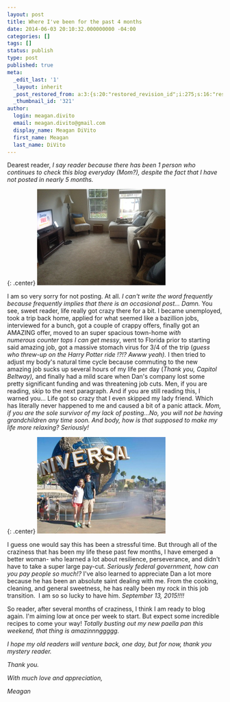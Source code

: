 ```yaml
---
layout: post
title: Where I've been for the past 4 months
date: 2014-06-03 20:10:32.000000000 -04:00
categories: []
tags: []
status: publish
type: post
published: true
meta:
  _edit_last: '1'
  _layout: inherit
  _post_restored_from: a:3:{s:20:"restored_revision_id";i:275;s:16:"restored_by_user";i:1;s:13:"restored_time";i:1401834810;}
  _thumbnail_id: '321'
author:
  login: meagan.divito
  email: meagan.divito@gmail.com
  display_name: Meagan DiVito
  first_name: Meagan
  last_name: DiVito
---
```

Dearest reader,
<em>I say reader because there has been 1 person who continues to check this blog everyday (Mom?), despite the fact that I have not posted in nearly 5 months. </em>

{: .center}
![RD Eating - Where I Have Been](/images/where/where_1.jpg)

I am so very sorry for not posting. At all. <em>I can't write the word frequently because frequently implies that there is an occasional post... Damn. </em>You see, sweet reader, life really got crazy there for a bit. I became unemployed, took a trip back home, applied for what seemed like a bazillion jobs, interviewed for a bunch, got a couple of crappy offers, finally got an AMAZING offer, moved to an super spacious town-home <em>with numerous counter tops I can get messy</em>, went to Florida prior to starting said amazing job, got a massive stomach virus for 3/4 of the trip (<em>guess who threw-up on the Harry Potter ride !?!? Awww yeah). </em>I then tried to adjust my body's natural time cycle because commuting to the new amazing job sucks up several hours of my life per day (<em>Thank you, Capitol Beltway),</em> and finally had a mild scare when Dan's company lost some pretty significant funding and was threatening job cuts. Men, if you are reading, skip to the next paragraph. And if you are still reading this, I warned you... Life got so crazy that I even skipped my lady friend. Which has literally never happened to me and caused a bit of a panic attack. <em>Mom, if you are the sole survivor of my lack of posting...No, you will not be having grandchildren any time soon. And body, how is that supposed to make my life more relaxing? Seriously!</em>

{: .center}
![RD Eating - Where I Have Been ](/images/where/where_2.jpg)

I guess one would say this has been a stressful time. But through all of the craziness that has been my life these past few months, I have emerged a better woman- who learned a lot about resilience, perseverance, and didn't have to take a super large pay-cut. <em>Seriously federal government, how can you pay people so much!? </em>I've also learned to appreciate Dan a lot more because he has been an absolute saint dealing with me. From the cooking, cleaning, and general sweetness, he has really been my rock in this job transition.  I am so so lucky to have him. <em>September 13, 2015!!!!</em>

So reader, after several months of craziness, I think I am ready to blog again. I'm aiming low at once per week to start. But expect some incredible recipes to come your way! <em>Totally busting out my new paella pan this weekend, that thing is amazinnnggggg.

I hope my old readers will venture back, one day, but for now, thank you mystery reader. 

<em>Thank you. </em>

With much love and appreciation,

Meagan
